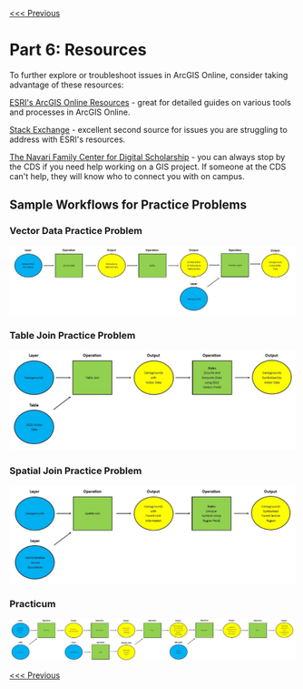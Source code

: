 [<<< Previous](Part5.md)

# Part 6: Resources

To further explore or troubleshoot issues in ArcGIS Online, consider taking advantage of these resources:

[ESRI's ArcGIS Online Resources](https://www.esri.com/en-us/arcgis/products/arcgis-online/resources) - great for detailed guides on various tools and processes in ArcGIS Online.

[Stack Exchange](https://gis.stackexchange.com/) - excellent second source for issues you are struggling to address with ESRI's resources.

[The Navari Family Center for Digital Scholarship](https://cds.library.nd.edu/) - you can always stop by the CDS if you need help working on a GIS project. If someone at the CDS can't help, they will know who to connect you with on campus.

## Sample Workflows for Practice Problems

### Vector Data Practice Problem

<p align="center">
  <img src="https://github.com/jacobmswisher/Geospatial-Analysis-with-ArcGIS-Online/blob/eddf77a914f30d3b970f3dfb21c962a3f10fdc65/Sections/Images/Figure%2042.jpg">
</p>

### Table Join Practice Problem

<p align="center">
  <img src="https://github.com/jacobmswisher/Geospatial-Analysis-with-ArcGIS-Online/blob/eddf77a914f30d3b970f3dfb21c962a3f10fdc65/Sections/Images/Figure%2043.jpg">
</p>

### Spatial Join Practice Problem

<p align="center">
  <img src="https://github.com/jacobmswisher/Geospatial-Analysis-with-ArcGIS-Online/blob/eddf77a914f30d3b970f3dfb21c962a3f10fdc65/Sections/Images/Figure%2044.jpg">
</p>

### Practicum

<p align="center">
  <img src="https://github.com/jacobmswisher/Geospatial-Analysis-with-ArcGIS-Online/blob/eddf77a914f30d3b970f3dfb21c962a3f10fdc65/Sections/Images/Figure%2045.jpg">
</p>

[<<< Previous](Part5.md)
